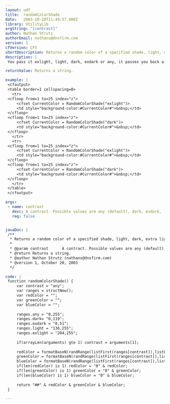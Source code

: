 ```yaml
---
layout: udf
title:  randomColorShade
date:   2003-10-20T11:49:57.000Z
library: UtilityLib
argString: "[contrast]"
author: Nathan Strutz
authorEmail: nathans@dnsfirm.com
version: 1
cfVersion: CF5
shortDescription: Returns a random color of a specified shade, light, dark, extra light, extra dark, or any.
description: |
 You pass it exlight, light, dark, exdark or any, it passes you back a random color, of a random hue, with your specified shade of lightness or darkness.

returnValue: Returns a string.

example: |
 <cfoutput>
 <table border=1 cellspacing=0>
   <tr>
 <cfloop from=1 to=25 index="z">
     <cfset CurrentColor = RandomColorShade("exlight")>
     <td style="background-color:#CurrentColor#">&nbsp;</td>
 </cfloop>
 <cfloop from=1 to=25 index="z">
     <cfset CurrentColor = RandomColorShade("dark")>
     <td style="background-color:#CurrentColor#">&nbsp;</td>
 </cfloop>
   </tr>
   <tr>
 <cfloop from=1 to=25 index="z">
     <cfset CurrentColor = RandomColorShade("exlight")>
     <td style="background-color:#CurrentColor#">&nbsp;</td>
 </cfloop>
 <cfloop from=1 to=25 index="z">
     <cfset CurrentColor = RandomColorShade("dark")>
     <td style="background-color:#CurrentColor#">&nbsp;</td>
 </cfloop>
   </tr>
 </table>
 </cfoutput>

args:
 - name: contrast
   desc: A contract. Possible values are any (default), dark, exdark, light, exlight.
   req: false


javaDoc: |
 /**
  * Returns a random color of a specified shade, light, dark, extra light, extra dark, or any.
  * 
  * @param contrast      A contract. Possible values are any (default), dark, exdark, light, exlight. (Optional)
  * @return Returns a string. 
  * @author Nathan Strutz (nathans@dnsfirm.com) 
  * @version 1, October 20, 2003 
  */

code: |
 function randomColorShade() {
     var contrast = "any";
     var ranges = structNew();
     var redColor = "";
     var greenColor = "";
     var blueColor = "";
     
     ranges.any = "0,255";
     ranges.dark= "0,119";
     ranges.exdark = "0,51";
     ranges.light = "136,255";
     ranges.exlight = "204,255";
     
     if(arrayLen(arguments) gte 1) contrast = arguments[1];    
     
     redColor = formatBaseN(randRange(listFirst(ranges[contrast]),listLast(ranges[contrast])),16);
     greenColor = formatBaseN(randRange(listFirst(ranges[contrast]),listLast(ranges[contrast])),16);
     blueColor = formatBaseN(randRange(listFirst(ranges[contrast]),listLast(ranges[contrast])),16);
     if(len(redColor) is 1) redColor = "0" & redColor;
     if(len(greenColor) is 1) greenColor = "0" & greenColor;
     if(len(blueColor) is 1) blueColor = "0" & blueColor;
     
     return "##" & redColor & greenColor & blueColor;
 }

---
```


